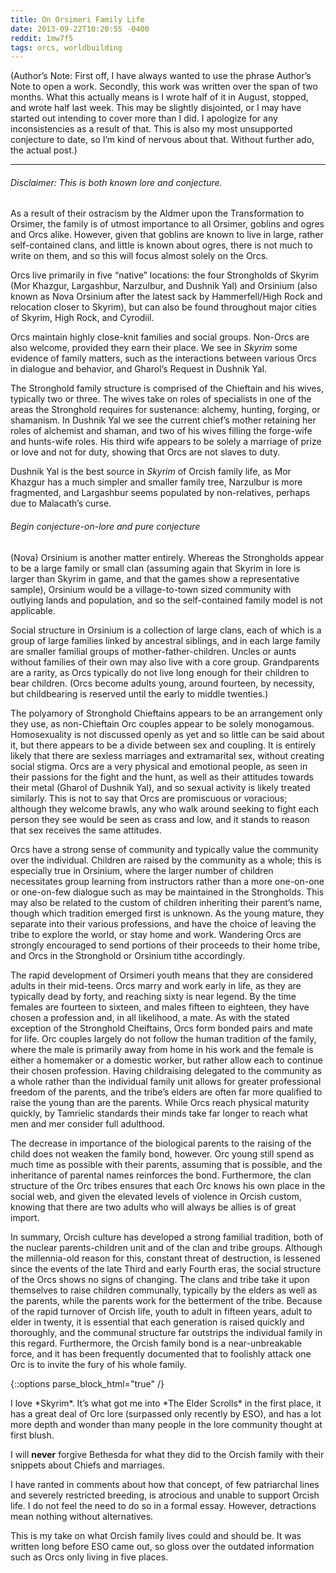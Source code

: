 ```yaml
---
title: On Orsimeri Family Life
date: 2013-09-22T10:20:55 -0400
reddit: 1mw7f5
tags: orcs, worldbuilding
---
```


(Author’s Note: First off, I have always wanted to use the phrase Author’s Note
to open a work. Secondly, this work was written over the span of two months.
What this actually means is I wrote half of it in August, stopped, and wrote
half last week. This may be slightly disjointed, or I may have started out
intending to cover more than I did. I apologize for any inconsistencies as a
result of that. This is also my most unsupported conjecture to date, so I’m kind
of nervous about that. Without further ado, the actual post.)

____

###### Disclaimer: This is both known lore and conjecture.

As a result of their ostracism by the Aldmer upon the Transformation to Orsimer,
the family is of utmost importance to all Orsimer, goblins and ogres and Orcs
alike. However, given that goblins are known to live in large, rather
self-contained clans, and little is known about ogres, there is not much to
write on them, and so this will focus almost solely on the Orcs.

Orcs live primarily in five “native” locations: the four Strongholds of Skyrim
(Mor Khazgur, Largashbur, Narzulbur, and Dushnik Yal) and Orsinium (also known
as Nova Orsinium after the latest sack by Hammerfell/High Rock and relocation
closer to Skyrim), but can also be found throughout major cities of Skyrim, High
Rock, and Cyrodiil.

Orcs maintain highly close-knit families and social groups. Non-Orcs are also
welcome, provided they earn their place. We see in *Skyrim* some evidence of
family matters, such as the interactions between various Orcs in dialogue and
behavior, and Gharol’s Request in Dushnik Yal.

The Stronghold family structure is comprised of the Chieftain and his wives,
typically two or three. The wives take on roles of specialists in one of the
areas the Stronghold requires for sustenance: alchemy, hunting, forging, or
shamanism. In Dushnik Yal we see the current chief’s mother retaining her roles
of alchemist and shaman, and two of his wives filling the forge-wife and
hunts-wife roles. His third wife appears to be solely a marriage of prize or
love and not for duty, showing that Orcs are not slaves to duty.

Dushnik Yal is the best source in *Skyrim* of Orcish family life, as Mor Khazgur
has a much simpler and smaller family tree, Narzulbur is more fragmented, and
Largashbur seems populated by non-relatives, perhaps due to Malacath’s curse.

###### Begin conjecture-on-lore and pure conjecture

(Nova) Orsinium is another matter entirely. Whereas the Strongholds appear to be
a large family or small clan (assuming again that Skyrim in lore is larger than
Skyrim in game, and that the games show a representative sample), Orsinium would
be a village-to-town sized community with outlying lands and population, and so
the self-contained family model is not applicable.

Social structure in Orsinium is a collection of large clans, each of which is a
group of large families linked by ancestral siblings, and in each large family
are smaller familial groups of mother-father-children. Uncles or aunts without
families of their own may also live with a core group. Grandparents are a
rarity, as Orcs typically do not live long enough for their children to bear
children. (Orcs become adults young, around fourteen, by necessity, but
childbearing is reserved until the early to middle twenties.)

The polyamory of Stronghold Chieftains appears to be an arrangement only they
use, as non-Chieftain Orc couples appear to be solely monogamous. Homosexuality
is not discussed openly as yet and so little can be said about it, but there
appears to be a divide between sex and coupling. It is entirely likely that
there are sexless marriages and extramarital sex, without creating social
stigma. Orcs are a very physical and emotional people, as seen in their passions
for the fight and the hunt, as well as their attitudes towards their metal
(Gharol of Dushnik Yal), and so sexual activity is likely treated similarly.
This is not to say that Orcs are promiscuous or voracious; although they welcome
brawls, any who walk around seeking to fight each person they see would be seen
as crass and low, and it stands to reason that sex receives the same attitudes.

Orcs have a strong sense of community and typically value the community over the
individual. Children are raised by the community as a whole; this is especially
true in Orsinium, where the larger number of children necessitates group
learning from instructors rather than a more one-on-one or one-on-few dialogue
such as may be maintained in the Strongholds. This may also be related to the
custom of children inheriting their parent’s name, though which tradition
emerged first is unknown. As the young mature, they separate into their various
professions, and have the choice of leaving the tribe to explore the world, or
stay home and work. Wandering Orcs are strongly encouraged to send portions of
their proceeds to their home tribe, and Orcs in the Stronghold or Orsinium tithe
accordingly.

The rapid development of Orsimeri youth means that they are considered adults in
their mid-teens. Orcs marry and work early in life, as they are typically dead
by forty, and reaching sixty is near legend. By the time females are fourteen to
sixteen, and males fifteen to eighteen, they have chosen a profession and, in
all likelihood, a mate. As with the stated exception of the Stronghold
Cheiftains, Orcs form bonded pairs and mate for life. Orc couples largely do not
follow the human tradition of the family, where the male is primarily away from
home in his work and the female is either a homemaker or a domestic worker, but
rather allow each to continue their chosen profession. Having childraising
delegated to the community as a whole rather than the individual family unit
allows for greater professional freedom of the parents, and the tribe’s elders
are often far more qualified to raise the young than are the parents. While Orcs
reach physical maturity quickly, by Tamrielic standards their minds take far
longer to reach what men and mer consider full adulthood.

The decrease in importance of the biological parents to the raising of the child
does not weaken the family bond, however. Orc young still spend as much time as
possible with their parents, assuming that is possible, and the inheritance of
parental names reinforces the bond. Furthermore, the clan structure of the Orc
tribes ensures that each Orc knows his own place in the social web, and given
the elevated levels of violence in Orcish custom, knowing that there are two
adults who will always be allies is of great import.

In summary, Orcish culture has developed a strong familial tradition, both of
the nuclear parents-children unit and of the clan and tribe groups. Although the
millennia-old reason for this, constant threat of destruction, is lessened since
the events of the late Third and early Fourth eras, the social structure of the
Orcs shows no signs of changing. The clans and tribe take it upon themselves to
raise children communally, typically by the elders as well as the parents, while
the parents work for the betterment of the tribe. Because of the rapid turnover
of Orcish life, youth to adult in fifteen years, adult to elder in twenty, it is
essential that each generation is raised quickly and thoroughly, and the
communal structure far outstrips the individual family in this regard.
Furthermore, the Orcish family bond is a near-unbreakable force, and it has been
frequently documented that to foolishly attack one Orc is to invite the fury of
his whole family.

{::options parse_block_html="true" /}
<aside id="about-text">
I love *Skyrim*. It’s what got me into *The Elder Scrolls* in the first place,
it has a great deal of Orc lore (surpassed only recently by ESO), and has a lot
more depth and wonder than many people in the lore community thought at first
blush.

I will **never** forgive Bethesda for what they did to the Orcish family with
their snippets about Chiefs and marriages.

I have ranted in comments about how that concept, of few patriarchal lines and
severely restricted breeding, is atrocious and unable to support Orcish life. I
do not feel the need to do so in a formal essay. However, detractions mean
nothing without alternatives.

This is my take on what Orcish family lives could and should be. It was written
long before ESO came out, so gloss over the outdated information such as Orcs
only living in five places.
</aside>
